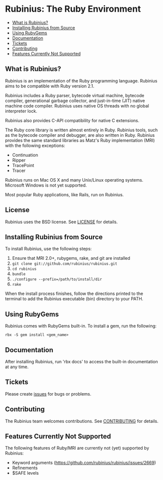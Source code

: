 # Rubinius: The Ruby Environment


- [What is Rubinius?](#user-content-what-is-rubinius)
- [Installing Rubinius from Source](#user-content-installing-rubinius-from-source)
- [Using RubyGems](#user-content-using-rubygems)
- [Documentation](#user-content-documentation)
- [Tickets](#user-content-tickets)
- [Contributing](#user-content-contributing)
- [Features Currently Not Supported](#user-content-features-currently-not-supported)

## What is Rubinius?

Rubinius is an implementation of the Ruby programming language. Rubinius aims to be compatible with Ruby version 2.1.

Rubinius includes a Ruby parser, bytecode virtual machine, bytecode compiler, generational garbage collector, and just-in-time (JIT) native machine code compiler. Rubinius uses native OS threads with no global interpreter lock.

Rubinius also provides C-API compatibility for native C extensions.

The Ruby core library is written almost entirely in Ruby. Rubinius tools, such as the bytecode compiler and debugger, are also written in Ruby.  Rubinius provides the same standard libraries as Matz's Ruby implementation (MRI) with
the following exceptions:

* Continuation
* Ripper
* TracePoint
* Tracer

Rubinius runs on Mac OS X and many Unix/Linux operating systems.  Microsoft Windows is not yet supported.

Most popular Ruby applications, like Rails, run on Rubinius.


## License

Rubinius uses the BSD license. See  [LICENSE](LICENSE) for details.


## Installing Rubinius from Source

To install Rubinius, use the following steps:

  1. Ensure that MRI 2.0+, rubygems, rake, and git are installed
  2. `git clone git://github.com/rubinius/rubinius.git`
  3. `cd rubinius`
  4. `bundle`
  5. `./configure --prefix=/path/to/install/dir`
  6. `rake`

When the install process finishes, follow the directions printed to the
terminal to add the Rubinius executable (bin) directory to your PATH.


## Using RubyGems

Rubinius comes with RubyGems built-in. To install a gem, run the following:

  `rbx -S gem install <gem_name>`


## Documentation

After installing Rubinius, run 'rbx docs' to access the built-in documentation
at any time.


## Tickets

Please create [issues](http://github.com/rubinius/rubinius/issues) for bugs or problems.


## Contributing

The Rubinius team welcomes contributions. See [CONTRIBUTING](CONTRIBUTING) for details.


## Features Currently Not Supported

The following features of Ruby/MRI are currently not (yet) supported by
Rubinius:

* Keyword arguments (https://github.com/rubinius/rubinius/issues/2669)
* Refinements
* $SAFE levels
